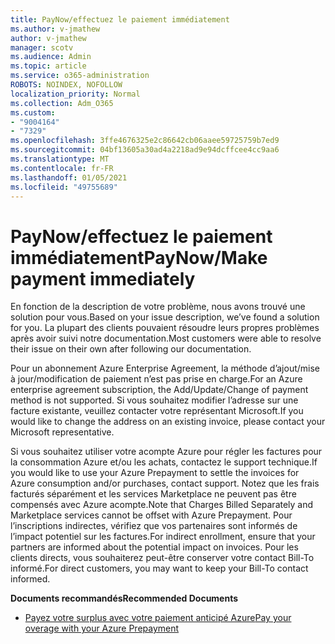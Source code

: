 ```yaml
---
title: PayNow/effectuez le paiement immédiatement
ms.author: v-jmathew
author: v-jmathew
manager: scotv
ms.audience: Admin
ms.topic: article
ms.service: o365-administration
ROBOTS: NOINDEX, NOFOLLOW
localization_priority: Normal
ms.collection: Adm_O365
ms.custom:
- "9004164"
- "7329"
ms.openlocfilehash: 3ffe4676325e2c86642cb06aaee59725759b7ed9
ms.sourcegitcommit: 04bf13605a30ad4a2218ad9e94dcffcee4cc9aa6
ms.translationtype: MT
ms.contentlocale: fr-FR
ms.lasthandoff: 01/05/2021
ms.locfileid: "49755689"
---
```

# <a name="paynowmake-payment-immediately"></a><span data-ttu-id="85c4b-102">PayNow/effectuez le paiement immédiatement</span><span class="sxs-lookup"><span data-stu-id="85c4b-102">PayNow/Make payment immediately</span></span>

<span data-ttu-id="85c4b-103">En fonction de la description de votre problème, nous avons trouvé une solution pour vous.</span><span class="sxs-lookup"><span data-stu-id="85c4b-103">Based on your issue description, we’ve found a solution for you.</span></span> <span data-ttu-id="85c4b-104">La plupart des clients pouvaient résoudre leurs propres problèmes après avoir suivi notre documentation.</span><span class="sxs-lookup"><span data-stu-id="85c4b-104">Most customers were able to resolve their issue on their own after following our documentation.</span></span>

<span data-ttu-id="85c4b-105">Pour un abonnement Azure Enterprise Agreement, la méthode d’ajout/mise à jour/modification de paiement n’est pas prise en charge.</span><span class="sxs-lookup"><span data-stu-id="85c4b-105">For an Azure enterprise agreement subscription, the Add/Update/Change of payment method is not supported.</span></span> <span data-ttu-id="85c4b-106">Si vous souhaitez modifier l’adresse sur une facture existante, veuillez contacter votre représentant Microsoft.</span><span class="sxs-lookup"><span data-stu-id="85c4b-106">If you would like to change the address on an existing invoice, please contact your Microsoft representative.</span></span>

<span data-ttu-id="85c4b-107">Si vous souhaitez utiliser votre acompte Azure pour régler les factures pour la consommation Azure et/ou les achats, contactez le support technique.</span><span class="sxs-lookup"><span data-stu-id="85c4b-107">If you would like to use your Azure Prepayment to settle the invoices for Azure consumption and/or purchases, contact support.</span></span> <span data-ttu-id="85c4b-108">Notez que les frais facturés séparément et les services Marketplace ne peuvent pas être compensés avec Azure acompte.</span><span class="sxs-lookup"><span data-stu-id="85c4b-108">Note that Charges Billed Separately and Marketplace services cannot be offset with Azure Prepayment.</span></span> <span data-ttu-id="85c4b-109">Pour l’inscriptions indirectes, vérifiez que vos partenaires sont informés de l’impact potentiel sur les factures.</span><span class="sxs-lookup"><span data-stu-id="85c4b-109">For indirect enrollment, ensure that your partners are informed about the potential impact on invoices.</span></span> <span data-ttu-id="85c4b-110">Pour les clients directs, vous souhaiterez peut-être conserver votre contact Bill-To informé.</span><span class="sxs-lookup"><span data-stu-id="85c4b-110">For direct customers, you may want to keep your Bill-To contact informed.</span></span>

<span data-ttu-id="85c4b-111">**Documents recommandés**</span><span class="sxs-lookup"><span data-stu-id="85c4b-111">**Recommended Documents**</span></span>

- [<span data-ttu-id="85c4b-112">Payez votre surplus avec votre paiement anticipé Azure</span><span class="sxs-lookup"><span data-stu-id="85c4b-112">Pay your overage with your Azure Prepayment</span></span>](https://docs.microsoft.com/azure/cost-management-billing/manage/ea-portal-enrollment-invoices#pay-your-overage-with-your-azure-prepayment)
